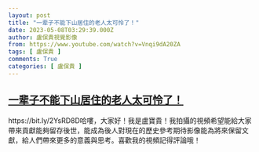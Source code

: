 ```yaml
---
layout: post
title: "一辈子不能下山居住的老人太可怜了！"
date: 2023-05-08T03:29:39.000Z
author: 盧保貴視覺影像
from: https://www.youtube.com/watch?v=Vnqi9dA20ZA
tags: [ 盧保貴 ]
comments: True
categories: [ 盧保貴 ]
---
```

<!--1683516579000-->
[一辈子不能下山居住的老人太可怜了！](https://www.youtube.com/watch?v=Vnqi9dA20ZA)
------

<div>
https://bit.ly/2YsRD8D哈嘍，大家好！我是盧寶貴！我拍攝的視頻希望能給大家帶來貢獻能夠留存後世，能成為後人對現在的歷史參考期待影像能為將來保留文獻，給人們帶來更多的意義與思考。喜歡我的視頻記得評論哦！
</div>
